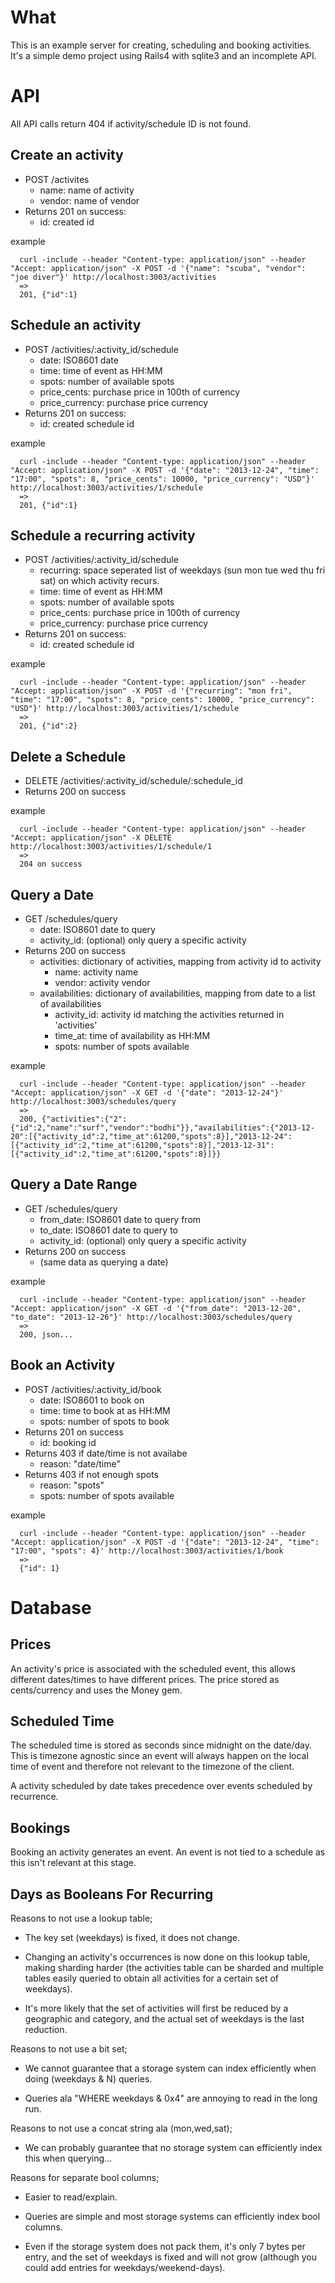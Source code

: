 What
====

This is an example server for creating, scheduling and booking activities. It's a simple demo project using Rails4 with sqlite3 and an incomplete API.

API
===

All API calls return 404 if activity/schedule ID is not found.

Create an activity
-------------------

  * POST /activites
    * name: name of activity
    * vendor: name of vendor
  * Returns 201 on success:
    * id: created id

example

```
  curl -include --header "Content-type: application/json" --header "Accept: application/json" -X POST -d '{"name": "scuba", "vendor": "joe diver"}' http://localhost:3003/activities
  =>
  201, {"id":1}
```

Schedule an activity
--------------------

  * POST /activities/:activity_id/schedule
    * date: ISO8601 date
    * time: time of event as HH:MM
    * spots: number of available spots
    * price_cents: purchase price in 100th of currency
    * price_currency: purchase price currency
  * Returns 201 on success:
    * id: created schedule id

example

```
  curl -include --header "Content-type: application/json" --header "Accept: application/json" -X POST -d '{"date": "2013-12-24", "time": "17:00", "spots": 8, "price_cents": 10000, "price_currency": "USD"}' http://localhost:3003/activities/1/schedule
  =>
  201, {"id":1}
```

Schedule a recurring activity
-----------------------------

  * POST /activities/:activity_id/schedule
    * recurring: space seperated list of weekdays (sun mon tue wed thu fri sat) on which activity recurs.
    * time: time of event as HH:MM
    * spots: number of available spots
    * price_cents: purchase price in 100th of currency
    * price_currency: purchase price currency
  * Returns 201 on success:
    * id: created schedule id

example

```
  curl -include --header "Content-type: application/json" --header "Accept: application/json" -X POST -d '{"recurring": "mon fri", "time": "17:00", "spots": 8, "price_cents": 10000, "price_currency": "USD"}' http://localhost:3003/activities/1/schedule
  =>
  201, {"id":2}
```

Delete a Schedule
-----------------

  * DELETE /activities/:activity_id/schedule/:schedule_id
  * Returns 200 on success

example

```
  curl -include --header "Content-type: application/json" --header "Accept: application/json" -X DELETE http://localhost:3003/activities/1/schedule/1
  =>
  204 on success
```

Query a Date
------------

  * GET /schedules/query
    * date: ISO8601 date to query
    * activity_id: (optional) only query a specific activity
  * Returns 200 on success
    * activities: dictionary of activities, mapping from activity id to activity
      * name: activity name
      * vendor: activity vendor
    * availabilities: dictionary of availabilities, mapping from date to a list of availabilities
      * activity_id: activity id matching the activities returned in 'activities'
      * time_at: time of availability as HH:MM
      * spots: number of spots available

example

```
  curl -include --header "Content-type: application/json" --header "Accept: application/json" -X GET -d '{"date": "2013-12-24"}' http://localhost:3003/schedules/query
  =>
  200, {"activities":{"2":{"id":2,"name":"surf","vendor":"bodhi"}},"availabilities":{"2013-12-20":[{"activity_id":2,"time_at":61200,"spots":8}],"2013-12-24":[{"activity_id":2,"time_at":61200,"spots":8}],"2013-12-31":[{"activity_id":2,"time_at":61200,"spots":8}]}}
```

Query a Date Range
------------------

  * GET /schedules/query
    * from_date: ISO8601 date to query from
    * to_date: ISO8601 date to query to
    * activity_id: (optional) only query a specific activity
  * Returns 200 on success
    * (same data as querying a date)

example

```
  curl -include --header "Content-type: application/json" --header "Accept: application/json" -X GET -d '{"from_date": "2013-12-20", "to_date": "2013-12-26"}' http://localhost:3003/schedules/query
  =>
  200, json...
```

Book an Activity
----------------

  * POST /activities/:activity_id/book
    * date: ISO8601 to book on
    * time: time to book at as HH:MM
    * spots: number of spots to book
  * Returns 201 on success
    * id: booking id
  * Returns 403 if date/time is not availabe
    * reason: "date/time"
  * Returns 403 if not enough spots
    * reason: "spots"
    * spots: number of spots available

example

```
  curl -include --header "Content-type: application/json" --header "Accept: application/json" -X POST -d '{"date": "2013-12-24", "time": "17:00", "spots": 4}' http://localhost:3003/activities/1/book
  =>
  {"id": 1}
```

Database
========

Prices
------

An activity's price is associated with the scheduled event, this
allows different dates/times to have different prices. The price
stored as cents/currency and uses the Money gem.

Scheduled Time
--------------

The scheduled time is stored as seconds since midnight on the
date/day. This is timezone agnostic since an event will always happen
on the local time of event and therefore not relevant to the timezone
of the client.

A activity scheduled by date takes precedence over events scheduled by
recurrence.

Bookings
--------

Booking an activity generates an event. An event is not tied to a
schedule as this isn't relevant at this stage.

Days as Booleans For Recurring
------------------------------

Reasons to not use a lookup table;

   * The key set (weekdays) is fixed, it does not change.

   * Changing an activity's occurrences is now done on this lookup
     table, making sharding harder (the activities table can be
     sharded and multiple tables easily queried to obtain all
     activities for a certain set of weekdays).

   * It's more likely that the set of activities will first be reduced
     by a geographic and category, and the actual set of weekdays is
     the last reduction.

Reasons to not use a bit set;

   * We cannot guarantee that a storage system can index efficiently
     when doing (weekdays & N) queries.

   * Queries ala "WHERE weekdays & 0x4" are annoying to read in the
     long run.

Reasons to not use a concat string ala (mon,wed,sat);

   * We can probably guarantee that no storage system can efficiently
     index this when querying...

Reasons for separate bool columns;

   * Easier to read/explain.

   * Queries are simple and most storage systems can efficiently index
     bool columns.

   * Even if the storage system does not pack them, it's only 7 bytes
     per entry, and the set of weekdays is fixed and will not grow
     (although you could add entries for weekdays/weekend-days).


